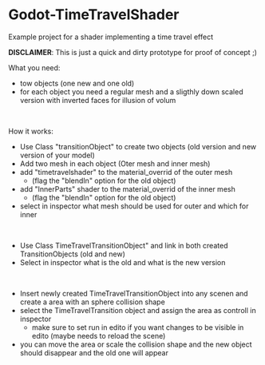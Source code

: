 # Godot-TimeTravelShader
Example project for a shader implementing a time travel effect

**DISCLAIMER**:
This is just a quick and dirty prototype for proof of concept ;)

What you need:
- tow objects (one new and one old)
- for each object you need a regular mesh and a sligthly down scaled version with inverted faces for illusion of volum
<br>

How it works:
- Use Class "transitionObject" to create two objects (old version and new version of your model)
- Add two mesh in each object (Oter mesh and inner mesh)
- add "timetravelshader" to the material_overrid of the outer mesh
  - (flag the "blendIn" option for the old object)
- add "InnerParts" shader to the material_overrid of the inner mesh
  - (flag the "blendIn" option for the old object)
- select in inspector what mesh should be used for outer and which for inner

<br>

- Use Class TimeTravelTransitionObject" and link in both created TransitionObjects (old and new)
- Select in inspector what is the old and what is the new version

<br>

- Insert newly created TimeTravelTransitionObject into any scenen and create a area with an sphere collision shape
- select the TimeTravelTransition object and assign the area as controll in inspector
  - make sure to set run in edito if you want changes to be visible in edito (maybe needs to reload the scene)
- you can move the area or scale the collision shape and the new object should disappear and the old one will appear
